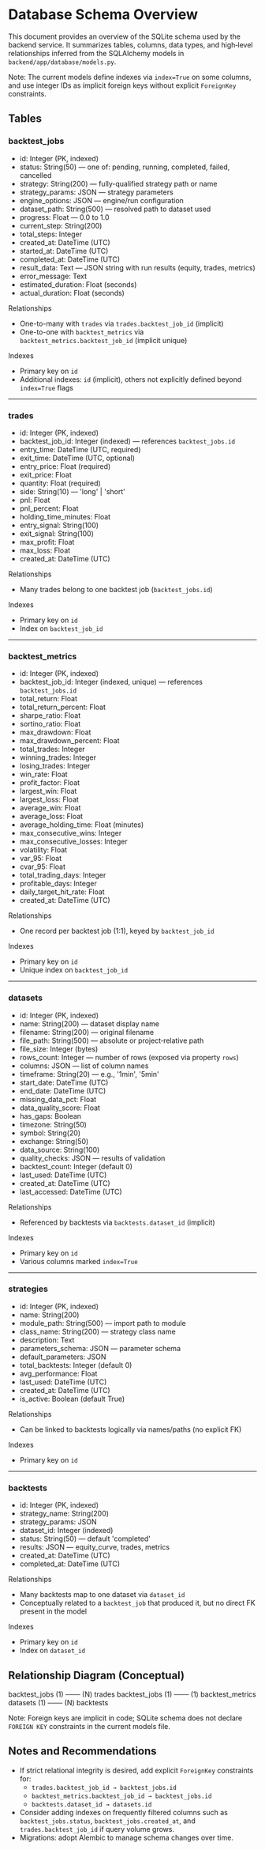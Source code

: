 # Database Schema Overview

This document provides an overview of the SQLite schema used by the backend service. It summarizes tables, columns, data types, and high‑level relationships inferred from the SQLAlchemy models in `backend/app/database/models.py`.

Note: The current models define indexes via `index=True` on some columns, and use integer IDs as implicit foreign keys without explicit `ForeignKey` constraints.

## Tables

### backtest_jobs
- id: Integer (PK, indexed)
- status: String(50) — one of: pending, running, completed, failed, cancelled
- strategy: String(200) — fully-qualified strategy path or name
- strategy_params: JSON — strategy parameters
- engine_options: JSON — engine/run configuration
- dataset_path: String(500) — resolved path to dataset used
- progress: Float — 0.0 to 1.0
- current_step: String(200)
- total_steps: Integer
- created_at: DateTime (UTC)
- started_at: DateTime (UTC)
- completed_at: DateTime (UTC)
- result_data: Text — JSON string with run results (equity, trades, metrics)
- error_message: Text
- estimated_duration: Float (seconds)
- actual_duration: Float (seconds)

Relationships
- One-to-many with `trades` via `trades.backtest_job_id` (implicit)
- One-to-one with `backtest_metrics` via `backtest_metrics.backtest_job_id` (implicit unique)

Indexes
- Primary key on `id`
- Additional indexes: `id` (implicit), others not explicitly defined beyond `index=True` flags

---

### trades
- id: Integer (PK, indexed)
- backtest_job_id: Integer (indexed) — references `backtest_jobs.id`
- entry_time: DateTime (UTC, required)
- exit_time: DateTime (UTC, optional)
- entry_price: Float (required)
- exit_price: Float
- quantity: Float (required)
- side: String(10) — 'long' | 'short'
- pnl: Float
- pnl_percent: Float
- holding_time_minutes: Float
- entry_signal: String(100)
- exit_signal: String(100)
- max_profit: Float
- max_loss: Float
- created_at: DateTime (UTC)

Relationships
- Many trades belong to one backtest job (`backtest_jobs.id`)

Indexes
- Primary key on `id`
- Index on `backtest_job_id`

---

### backtest_metrics
- id: Integer (PK, indexed)
- backtest_job_id: Integer (indexed, unique) — references `backtest_jobs.id`
- total_return: Float
- total_return_percent: Float
- sharpe_ratio: Float
- sortino_ratio: Float
- max_drawdown: Float
- max_drawdown_percent: Float
- total_trades: Integer
- winning_trades: Integer
- losing_trades: Integer
- win_rate: Float
- profit_factor: Float
- largest_win: Float
- largest_loss: Float
- average_win: Float
- average_loss: Float
- average_holding_time: Float (minutes)
- max_consecutive_wins: Integer
- max_consecutive_losses: Integer
- volatility: Float
- var_95: Float
- cvar_95: Float
- total_trading_days: Integer
- profitable_days: Integer
- daily_target_hit_rate: Float
- created_at: DateTime (UTC)

Relationships
- One record per backtest job (1:1), keyed by `backtest_job_id`

Indexes
- Primary key on `id`
- Unique index on `backtest_job_id`

---

### datasets
- id: Integer (PK, indexed)
- name: String(200) — dataset display name
- filename: String(200) — original filename
- file_path: String(500) — absolute or project‑relative path
- file_size: Integer (bytes)
- rows_count: Integer — number of rows (exposed via property `rows`)
- columns: JSON — list of column names
- timeframe: String(20) — e.g., '1min', '5min'
- start_date: DateTime (UTC)
- end_date: DateTime (UTC)
- missing_data_pct: Float
- data_quality_score: Float
- has_gaps: Boolean
- timezone: String(50)
- symbol: String(20)
- exchange: String(50)
- data_source: String(100)
- quality_checks: JSON — results of validation
- backtest_count: Integer (default 0)
- last_used: DateTime (UTC)
- created_at: DateTime (UTC)
- last_accessed: DateTime (UTC)

Relationships
- Referenced by backtests via `backtests.dataset_id` (implicit)

Indexes
- Primary key on `id`
- Various columns marked `index=True`

---

### strategies
- id: Integer (PK, indexed)
- name: String(200)
- module_path: String(500) — import path to module
- class_name: String(200) — strategy class name
- description: Text
- parameters_schema: JSON — parameter schema
- default_parameters: JSON
- total_backtests: Integer (default 0)
- avg_performance: Float
- last_used: DateTime (UTC)
- created_at: DateTime (UTC)
- is_active: Boolean (default True)

Relationships
- Can be linked to backtests logically via names/paths (no explicit FK)

Indexes
- Primary key on `id`

---

### backtests
- id: Integer (PK, indexed)
- strategy_name: String(200)
- strategy_params: JSON
- dataset_id: Integer (indexed)
- status: String(50) — default 'completed'
- results: JSON — equity_curve, trades, metrics
- created_at: DateTime (UTC)
- completed_at: DateTime (UTC)

Relationships
- Many backtests map to one dataset via `dataset_id`
- Conceptually related to a `backtest_job` that produced it, but no direct FK present in the model

Indexes
- Primary key on `id`
- Index on `dataset_id`

## Relationship Diagram (Conceptual)

backtest_jobs (1) ─── (N) trades
backtest_jobs (1) ─── (1) backtest_metrics
datasets     (1) ─── (N) backtests

Note: Foreign keys are implicit in code; SQLite schema does not declare `FOREIGN KEY` constraints in the current models file.

## Notes and Recommendations
- If strict relational integrity is desired, add explicit `ForeignKey` constraints for:
  - `trades.backtest_job_id → backtest_jobs.id`
  - `backtest_metrics.backtest_job_id → backtest_jobs.id`
  - `backtests.dataset_id → datasets.id`
- Consider adding indexes on frequently filtered columns such as `backtest_jobs.status`, `backtest_jobs.created_at`, and `trades.backtest_job_id` if query volume grows.
- Migrations: adopt Alembic to manage schema changes over time.

